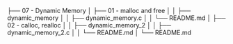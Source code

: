 ├── 07 - Dynamic Memory
│   ├── 01 - malloc and free
│   │   ├── dynamic_memory
│   │   ├── dynamic_memory.c
│   │   └── README.md
│   ├── 02 - calloc, realloc
│   │   ├── dynamic_memory_2
│   │   ├── dynamic_memory_2.c
│   │   └── README.md
│   └── README.md
